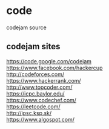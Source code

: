 code
====

codejam source

## codejam sites
https://code.google.com/codejam<br>
https://www.facebook.com/hackercup<br>
http://codeforces.com/<br>
https://www.hackerrank.com/<br>
http://www.topcoder.com/<br>
https://icpc.baylor.edu/<br>
https://www.codechef.com/<br>
https://leetcode.com/<br>
http://ipsc.ksp.sk/<br>
https://www.algospot.com/<br>
